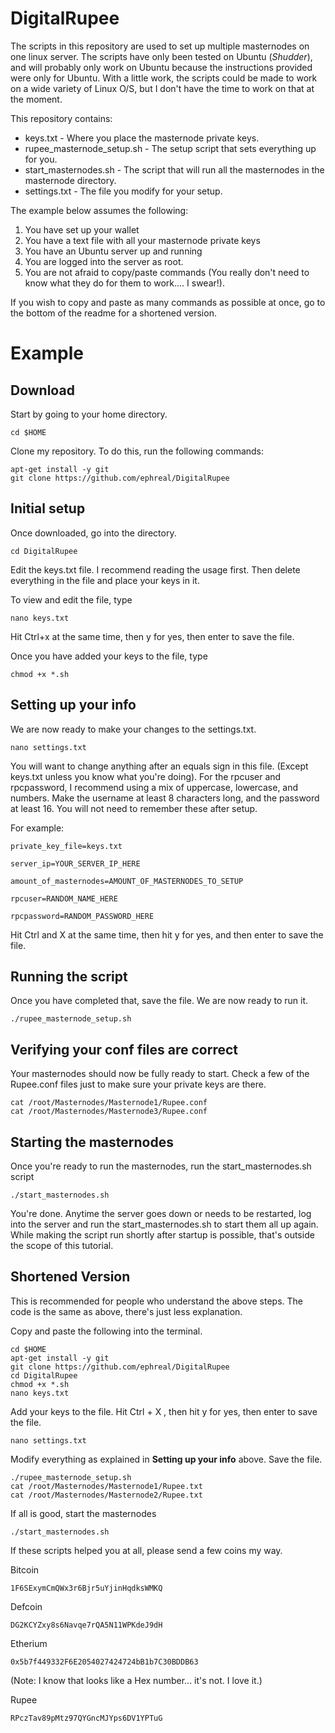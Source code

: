 # DigitalRupee
The scripts in this repository are used to set up multiple masternodes on one linux server. The scripts have only been tested on Ubuntu (*Shudder*), and will probably only work on Ubuntu because the instructions provided were only for Ubuntu. With a little work, the scripts could be made to work on a wide variety of Linux O/S, but I don't have the time to work on that at the moment.

This repository contains:  
  * keys.txt - Where you place the masternode private keys.  
  * rupee_masternode_setup.sh - The setup script that sets everything up for you.
  * start_masternodes.sh - The script that will run all the masternodes in the masternode directory.  
  * settings.txt - The file you modify for your setup.  

The example below assumes the following:  
  1. You have set up your wallet  
  2. You have a text file with all your masternode private keys  
  3. You have an Ubuntu server up and running  
  4. You are logged into the server as root.  
  5. You are not afraid to copy/paste commands (You really don't need to know what they do for them to work.... I swear!).  

If you wish to copy and paste as many commands as possible at once, go to the bottom of the readme for a shortened version.

# Example

## Download


Start by going to your home directory.
```
cd $HOME
```

Clone my repository. To do this, run the following commands:   
```
apt-get install -y git
git clone https://github.com/ephreal/DigitalRupee
```

## Initial setup

Once downloaded, go into the directory.
```
cd DigitalRupee
```

Edit the keys.txt file. I recommend reading the usage first. Then delete everything in the file and place your keys in it.  

To view and edit the file, type
```
nano keys.txt

```

Hit Ctrl+x at the same time, then y for yes, then enter to save the file.

Once you have added your keys to the file, type
```
chmod +x *.sh
```

## Setting up your info

We are now ready to make your changes to the settings.txt. 
```
nano settings.txt
```

You will want to change anything after an equals sign in this file. (Except keys.txt unless you know what you're doing). For the rpcuser and rpcpassword, I recommend using a mix of uppercase, lowercase, and numbers. Make the username at least 8 characters long, and the password at least 16. You will not need to remember these after setup.  

For example:  
```
private_key_file=keys.txt

server_ip=YOUR_SERVER_IP_HERE

amount_of_masternodes=AMOUNT_OF_MASTERNODES_TO_SETUP

rpcuser=RANDOM_NAME_HERE

rpcpassword=RANDOM_PASSWORD_HERE

```

Hit Ctrl and X at the same time, then hit  y for yes, and then enter to save the file.

## Running the script

Once you have completed that, save the file. We are now ready to run it.
```
./rupee_masternode_setup.sh
```

## Verifying your conf files are correct

Your masternodes should now be fully ready to start. Check a few of the Rupee.conf files just to make sure your private keys are there.
```
cat /root/Masternodes/Masternode1/Rupee.conf
cat /root/Masternodes/Masternode3/Rupee.conf
```

## Starting the masternodes

Once you're ready to run the masternodes, run the start_masternodes.sh script
```
./start_masternodes.sh
```

You're done. Anytime the server goes down or needs to be restarted, log into the server and run the start_masternodes.sh to start them all up again. 
While making the script run shortly after startup is possible, that's outside the scope of this tutorial.


## Shortened Version

This is recommended for people who understand the above steps. The code is the same as above, there's just less explanation.

Copy and paste the following into the terminal.
```
cd $HOME
apt-get install -y git
git clone https://github.com/ephreal/DigitalRupee
cd DigitalRupee
chmod +x *.sh
nano keys.txt

```

Add your keys to the file. Hit Ctrl + X , then hit y for yes, then enter to save the file.

```
nano settings.txt
```
Modify everything as explained in **Setting up your info** above. Save the file.


```
./rupee_masternode_setup.sh
cat /root/Masternodes/Masternode1/Rupee.txt
cat /root/Masternodes/Masternode2/Rupee.txt
```

If all is good, start the masternodes
```
./start_masternodes.sh
```


If these scripts helped you at all, please send a few coins my way.  

Bitcoin
```
1F6SExymCmQWx3r6Bjr5uYjinHqdksWMKQ
```

Defcoin
```
DG2KCYZxy8s6Navqe7rQA5N11WPKdeJ9dH
```

Etherium
```
0x5b7f449332F6E2054027424724bB1b7C30BDDB63
```
(Note: I know that looks like a Hex number... it's not. I love it.)  

Rupee
```
RPczTav89pMtz97QYGncMJYps6DV1YPTuG
```
